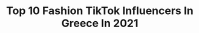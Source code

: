 ---
title: Top 10 Fashion TikTok Influencers In Greece In 2021
description: >-
  Find top fashion TikTok influencers in Greece in 2021. Most popular hashtags: #foryou #foryoupage #fyp #tiktok.
platform: TikTok
hits: 13
text_top: Analyze the most popular TikTok influencers on inBeat.
text_bottom: Our platform aggregates 13 TikTok influencers like this in Greece for you to connect with.
profiles:
  - username: "evasavagiou"
    fullname: >-
      Eva Savagiou
    bio: >-
      fashionnova ambassador my official instagram account 👇
    location: "Greece"
    followers: 176300
    engagement: 500
    commentsToLikes: 0.033575
    id: ckbf46mbusi750j23mrabu8cd
    verified: false
    hashtags: "#fyp, #foryoupage, #foryou, #techno"
  - username: "loukiasioupi"
    fullname: >-
      Loukia Sioupi
    bio: >-
      Fashion design-styling
    location: "Greece"
    followers: 11300
    engagement: 596
    commentsToLikes: 0.030806
    id: cka84j8bdu2vk0i78vm9fmjkd
    verified: false
    hashtags: "#iliaspsinakis, #funny, #psinakis, #fanislabropoulos"
  - username: "evelynkazantzoglou"
    fullname: >-
      Evelyn Kazantzoglou
    bio: >-
      • Modeling since forever • Lifestyle/travel/fashion blog @queengr • Traveling
    location: "Greece"
    followers: 17900
    engagement: 574
    commentsToLikes: 0.015318
    id: ckbkqu2yyl80g0j23cw87olwr
    verified: true
    hashtags: "#foruyou, #foryoupage, #home, #houseoftiktok"
  - username: "penyagorastou"
    fullname: >-
      Peny Agorastou
    bio: >-
      Actress
    location: "Greece"
    followers: 41900
    engagement: 1143
    commentsToLikes: 0.011494
    id: ckbko1yxdi77f0j238147o4n7
    verified: false
    hashtags: "#greece, #summer, #fry, #tiktok"
  - username: "marianne_mantesi"
    fullname: >-
      Μαριάννα Μάντεση
    bio: >-
      Follow me 👆🏽and 👆🏽 20yo✌🏽 𝐌𝐨𝐝𝐞𝐥 🇬🇷 𝐏𝐚𝐫𝐭 𝐨𝐟 🅶🅽🆃🅼 𝟐𝟎𝟏𝟖
    location: "Greece"
    followers: 47800
    engagement: 1211
    commentsToLikes: 0.015490
    id: ck9euj33rdu9a0j78lrv8xc9d
    verified: false
    hashtags: "#tiktok, #funny, #fyp, #viral"
  - username: "katsabas_"
    fullname: >-
      Katsabas Dimitris
    bio: >-
      Hey Follow me on ⬆️ 🇬🇷23
    location: "Greece"
    followers: 4915
    engagement: 617
    commentsToLikes: 0.014930
    id: cka0u2yyjsfbp0i78sex8dhjw
    verified: false
    hashtags: "#fyp, #fypage, #foryoupage, #houseoftiktok"
  - username: "smariocustoms"
    fullname: >-
      Smariocustoms
    bio: >-
      SMARIO
    location: "Greece"
    followers: 2917
    engagement: 1538
    commentsToLikes: 0.003810
    id: cka0k77ltlc2p0i78gwe6sl7s
    verified: false
    hashtags: "#follow, #foryou, #custom, #nike"
  - username: "annaantwniadou"
    fullname: >-
      Anna Antwniadou
    bio: >-
      Greek girl 👱🏻‍♀️ Instagram @annaantwniadou 📸 YouTube Via Dell' Anna 🎥
    location: "Greece"
    followers: 2907
    engagement: 879
    commentsToLikes: 0.025630
    id: ckcptn27wofvj0j23dpib9w97
    verified: false
    hashtags: "#rhodes, #foryou, #greekgirl, #tiktokgr"
  - username: "alekatrn"
    fullname: >-
      aleka_trn 🤘
    bio: >-
      ru🇷🇺 gr🇬🇷
    location: "Greece"
    followers: 3712
    engagement: 833
    commentsToLikes: 0.015696
    id: cka8409ldr8uc0i78bcn86dwv
    verified: false
    hashtags: "#foryou, #transformation, #tiktoktraditions, #tik"
  - username: "misscristy"
    fullname: >-
      Miss Cristy
    bio: >-
      TikTok for Fun🤪 Find me on IG👑 @misscristy_ina 🇦🇱🇬🇷 ♏weekend videos♏
    location: "Greece"
    followers: 5413
    engagement: 490
    commentsToLikes: 0.019639
    id: ckb9brk0yy9kt0j231xw1eqg3
    verified: false
    hashtags: "#houseoftiktok, #tiktokalbania, #viral, #misscristy"
---